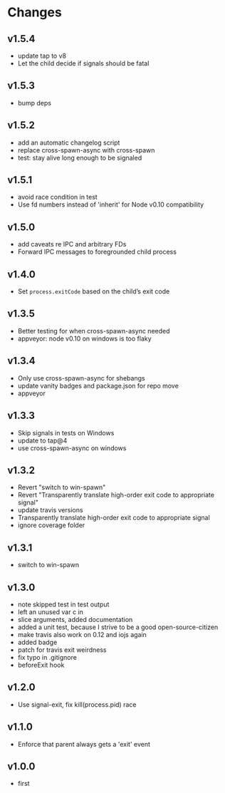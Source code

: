 # Changes


## v1.5.4

* update tap to v8
* Let the child decide if signals should be fatal

## v1.5.3

* bump deps

## v1.5.2

* add an automatic changelog script
* replace cross-spawn-async with cross-spawn
* test: stay alive long enough to be signaled

## v1.5.1

* avoid race condition in test
* Use fd numbers instead of 'inherit' for Node v0.10 compatibility

## v1.5.0

* add caveats re IPC and arbitrary FDs
* Forward IPC messages to foregrounded child process

## v1.4.0

* Set `process.exitCode` based on the child’s exit code

## v1.3.5

* Better testing for when cross-spawn-async needed
* appveyor: node v0.10 on windows is too flaky

## v1.3.4

* Only use cross-spawn-async for shebangs
* update vanity badges and package.json for repo move
* appveyor

## v1.3.3

* Skip signals in tests on Windows
* update to tap@4
* use cross-spawn-async on windows

## v1.3.2

* Revert "switch to win-spawn"
* Revert "Transparently translate high-order exit code to appropriate signal"
* update travis versions
* Transparently translate high-order exit code to appropriate signal
* ignore coverage folder

## v1.3.1

* switch to win-spawn

## v1.3.0

* note skipped test in test output
* left an unused var c in
* slice arguments, added documentation
* added a unit test, because I strive to be a good open-source-citizen
* make travis also work on 0.12 and iojs again
* added badge
* patch for travis exit weirdness
* fix typo in .gitignore
* beforeExit hook

## v1.2.0

* Use signal-exit, fix kill(process.pid) race

## v1.1.0

* Enforce that parent always gets a 'exit' event

## v1.0.0

* first
